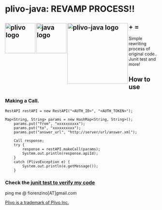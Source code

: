 plivo-java: REVAMP PROCESS!!
=========================

<img align="left" src="https://raw.github.com/fiorenzino/plivo-java/master/docs/img/plivo-logo.jpg" alt="plivo logo" style="height: 100px"> + 
<img align="left" src="https://raw.github.com/fiorenzino/plivo-java/master/docs/img/java-logo.jp" alt="java logo" style="height: 100px"> = 
<img align="left" src="https://raw.github.com/fiorenzino/plivo-java/master/docs/img/plivo-java.png" alt="plivo-java logo" style="height: 200px">
-----------

Simple rewriting process of original code.. Junit test and more!



How to use
----------

### Making a Call.
	RestAPI restAPI = new RestAPI("<AUTH_ID>", "<AUTH_TOKEN>");

  	Map<String, String> params = new HashMap<String, String>();
		params.put("from", "xxxxxxxxxx");
		params.put("to", "xxxxxxxxxx");
		params.put("answer_url", "http://server/url/answer.xml");

		Call response;
		try {
			response = restAPI.makeCall(params);
			System.out.println(response.apiId);
		} 
		catch (PlivoException e) {
			System.out.println(e.getMessage());
		}
 
### Check the [junit test to verify my code](https://github.com/fiorenzino/plivo-java/tree/master/src/test/java/com/plivo/test)


ping me @ fiorenzino[AT]gmail.com

[Plivo is a trademark of Plivo Inc.](http://www.plivo.com)
